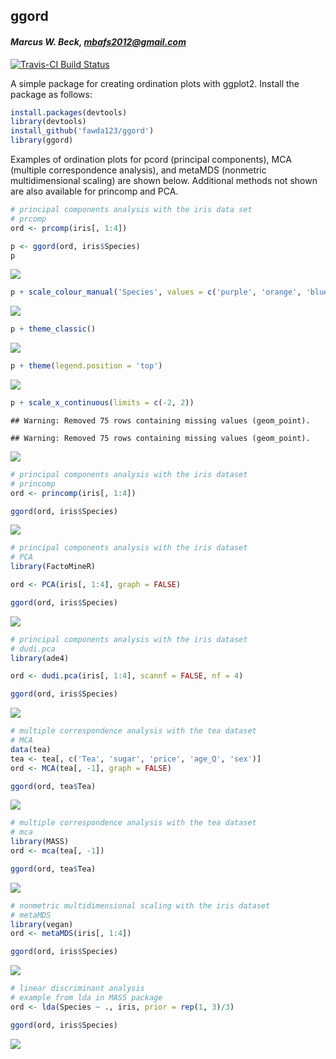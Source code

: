 
## ggord

#### *Marcus W. Beck, mbafs2012@gmail.com*

[![Travis-CI Build Status](https://travis-ci.org/fawda123/ggord.png?branch=master)](https://travis-ci.org/fawda123/ggord)

A simple package for creating ordination plots with ggplot2.  Install the package as follows:


```r
install.packages(devtools)
library(devtools)
install_github('fawda123/ggord')
library(ggord)
```

Examples of ordination plots for pcord (principal components), MCA (multiple correspondence analysis), and metaMDS (nonmetric multidimensional scaling) are shown below.  Additional methods not shown are also available for princomp and PCA.



```r
# principal components analysis with the iris data set
# prcomp
ord <- prcomp(iris[, 1:4])

p <- ggord(ord, iris$Species)
p
```

![](README_files/figure-html/unnamed-chunk-3-1.png) 

```r
p + scale_colour_manual('Species', values = c('purple', 'orange', 'blue'))
```

![](README_files/figure-html/unnamed-chunk-3-2.png) 

```r
p + theme_classic()
```

![](README_files/figure-html/unnamed-chunk-3-3.png) 

```r
p + theme(legend.position = 'top')
```

![](README_files/figure-html/unnamed-chunk-3-4.png) 

```r
p + scale_x_continuous(limits = c(-2, 2))
```

```
## Warning: Removed 75 rows containing missing values (geom_point).
```

```
## Warning: Removed 75 rows containing missing values (geom_point).
```

![](README_files/figure-html/unnamed-chunk-3-5.png) 

```r
# principal components analysis with the iris dataset
# princomp
ord <- princomp(iris[, 1:4])

ggord(ord, iris$Species)
```

![](README_files/figure-html/unnamed-chunk-3-6.png) 

```r
# principal components analysis with the iris dataset
# PCA
library(FactoMineR)

ord <- PCA(iris[, 1:4], graph = FALSE)

ggord(ord, iris$Species)
```

![](README_files/figure-html/unnamed-chunk-3-7.png) 

```r
# principal components analysis with the iris dataset
# dudi.pca
library(ade4)

ord <- dudi.pca(iris[, 1:4], scannf = FALSE, nf = 4)

ggord(ord, iris$Species)
```

![](README_files/figure-html/unnamed-chunk-3-8.png) 

```r
# multiple correspondence analysis with the tea dataset
# MCA
data(tea)
tea <- tea[, c('Tea', 'sugar', 'price', 'age_Q', 'sex')]
ord <- MCA(tea[, -1], graph = FALSE)

ggord(ord, tea$Tea)
```

![](README_files/figure-html/unnamed-chunk-3-9.png) 

```r
# multiple correspondence analysis with the tea dataset
# mca
library(MASS)
ord <- mca(tea[, -1])

ggord(ord, tea$Tea)
```

![](README_files/figure-html/unnamed-chunk-3-10.png) 

```r
# nonmetric multidimensional scaling with the iris dataset
# metaMDS
library(vegan)
ord <- metaMDS(iris[, 1:4])

ggord(ord, iris$Species)
```

![](README_files/figure-html/unnamed-chunk-3-11.png) 

```r
# linear discriminant analysis
# example from lda in MASS package
ord <- lda(Species ~ ., iris, prior = rep(1, 3)/3)

ggord(ord, iris$Species)
```

![](README_files/figure-html/unnamed-chunk-3-12.png) 

